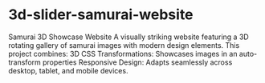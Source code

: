 # 3d-slider-samurai-website
Samurai 3D Showcase Website A visually striking website featuring a 3D rotating gallery of samurai images with modern design elements. This project combines:  3D CSS Transformations: Showcases images in an auto- transform properties  Responsive Design: Adapts seamlessly across desktop, tablet, and mobile devices. 
